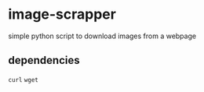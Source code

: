 # image-scrapper
simple python script to download images from a webpage

## dependencies
`curl` `wget`
